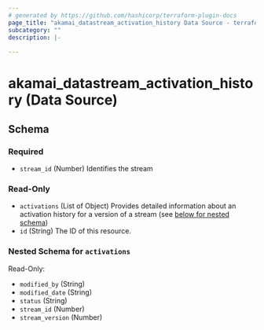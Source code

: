 ```yaml
---
# generated by https://github.com/hashicorp/terraform-plugin-docs
page_title: "akamai_datastream_activation_history Data Source - terraform-provider-akamai"
subcategory: ""
description: |-
  
---
```


# akamai_datastream_activation_history (Data Source)





<!-- schema generated by tfplugindocs -->
## Schema

### Required

- `stream_id` (Number) Identifies the stream

### Read-Only

- `activations` (List of Object) Provides detailed information about an activation history for a version of a stream (see [below for nested schema](#nestedatt--activations))
- `id` (String) The ID of this resource.

<a id="nestedatt--activations"></a>
### Nested Schema for `activations`

Read-Only:

- `modified_by` (String)
- `modified_date` (String)
- `status` (String)
- `stream_id` (Number)
- `stream_version` (Number)
